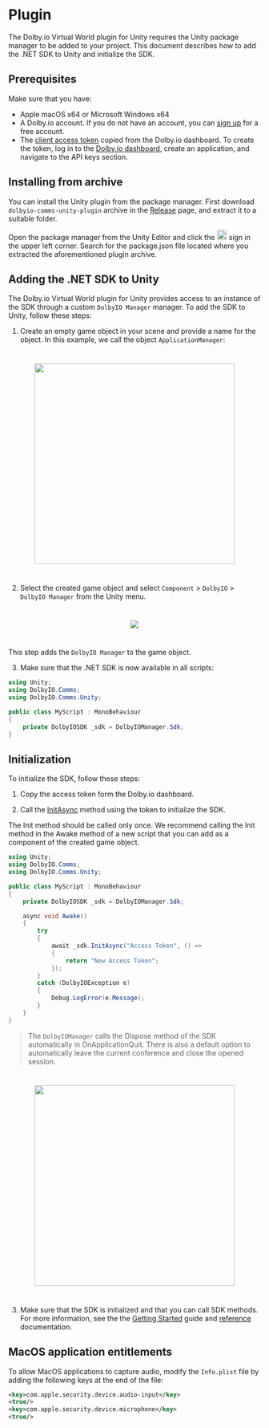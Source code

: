 # Plugin

The Dolby.io Virtual World plugin for Unity requires the Unity package manager to be added to your project. This document describes how to add the .NET SDK to Unity and initialize the SDK.

## Prerequisites

Make sure that you have:

- Apple macOS x64 or Microsoft Windows x64
- A Dolby.io account. If you do not have an account, you can [sign up](https://dolby.io/signup) for a free account.
- The [client access token](https://docs.dolby.io/communications-apis/docs/overview-developer-tools#client-access-token) copied from the Dolby.io dashboard. To create the token, log in to the [Dolby.io dashboard](https://dashboard.dolby.io/), create an application, and navigate to the API keys section.

## Installing from archive

You can install the Unity plugin from the package manager. First download `dolbyio-comms-unity-plugin` archive in the [Release](https://github.com/DolbyIO/comms-sdk-dotnet/releases) page, and extract it to a suitable folder.

Open the package manager from the Unity Editor and click the <img src="~/images/plus_sign.png" height="20px"/> sign in the upper left corner. Search for the package.json file located where you extracted the aforementioned plugin archive.

## Adding the .NET SDK to Unity  

The Dolby.io Virtual World plugin for Unity provides access to an instance of the SDK through a custom `DolbyIO Manager` manager. To add the SDK to Unity, follow these steps:

1. Create an empty game object in your scene and provide a name for the object. In this example, we call the object `ApplicationManager`:
<div style="text-align:center">
    <img style="padding:25px 0" src="~/images/unity_1.png" width="400px">
</div>

2. Select the created game object and select `Component` > `DolbyIO` > `DolbyIO Manager` from the Unity menu.

<div style="text-align:center">
    <img style="padding:25px 0" src="~/images/unity_2.png">
</div>

This step adds the `DolbyIO Manager` to the game object.

3. Make sure that the .NET SDK is now available in all scripts:

```cs
using Unity;
using DolbyIO.Comms;
using DolbyIO.Comms.Unity;

public class MyScript : MonoBehaviour
{
    private DolbyIOSDK _sdk = DolbyIOManager.Sdk;
}
```

## Initialization

To initialize the SDK, follow these steps:

1. Copy the access token form the Dolby.io dashboard. 

2. Call the [InitAsync](xref:DolbyIO.Comms.DolbyIOSDK#DolbyIO_Comms_DolbyIOSDK_InitAsync_System_String_DolbyIO_Comms_RefreshTokenCallBack_) method using the token to initialize the SDK.

The Init method should be called only once. We recommend calling the Init method in the Awake method of a new script that you can add as a component of the created game object.

```cs
using Unity;
using DolbyIO.Comms;
using DolbyIO.Comms.Unity;

public class MyScript : MonoBehaviour
{
    private DolbyIOSDK _sdk = DolbyIOManager.Sdk;

    async void Awake()
    {
        try
        {
            await _sdk.InitAsync("Access Token", () => 
            {
                return "New Access Token";
            });
        }
        catch (DolbyIOException e)
        {
            Debug.LogError(e.Message);
        }
    }
}
```

>The `DolbyIOManager` calls the Dispose method of the SDK automatically in OnApplicationQuit. There is also a default option to automatically leave the current conference and close the opened session.

<div style="text-align:center">
    <img style="padding:25px 0" src="~/images/unity_3.png" width="400px">
</div>

3. Make sure that the SDK is initialized and that you can call SDK methods. For more information, see the the [Getting Started](../sdk/started.md) guide and [reference](/documentation/api/DolbyIO.Comms.Services.html) documentation.

## MacOS application entitlements

To allow MacOS applications to capture audio, modify the `Info.plist` file by adding the following keys at the end of the file:

```xml
<key>com.apple.security.device.audio-input</key>
<true/>
<key>com.apple.security.device.microphone</key>
<true/>
```
